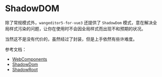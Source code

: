 # ShadowDOM

除了常规模式外，`wangeditor5-for-vue3` 还提供了 `ShadowDom` 模式，意在解决全局样式污染的问题，让你在使用时不会因全局样式而出现不和预期的状况。

当然这不是没有代价的，虽然经过了封装，但是上手依然有些许难度。

参考文档：

- [WebComponents](https://developer.mozilla.org/zh-CN/docs/Web/Web_Components)
- [ShadowDom](https://developer.mozilla.org/zh-CN/docs/Web/Web_Components/Using_shadow_DOM)
- [ShadowRoot](https://developer.mozilla.org/zh-CN/docs/Web/API/ShadowRoot)
